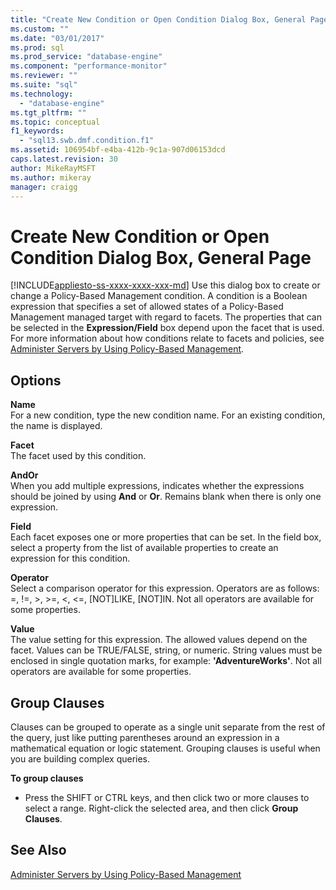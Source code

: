```yaml
---
title: "Create New Condition or Open Condition Dialog Box, General Page | Microsoft Docs"
ms.custom: ""
ms.date: "03/01/2017"
ms.prod: sql
ms.prod_service: "database-engine"
ms.component: "performance-monitor"
ms.reviewer: ""
ms.suite: "sql"
ms.technology: 
  - "database-engine"
ms.tgt_pltfrm: ""
ms.topic: conceptual
f1_keywords: 
  - "sql13.swb.dmf.condition.f1"
ms.assetid: 106954bf-e4ba-412b-9c1a-907d06153dcd
caps.latest.revision: 30
author: MikeRayMSFT
ms.author: mikeray
manager: craigg
---
```

# Create New Condition or Open Condition Dialog Box, General Page
[!INCLUDE[appliesto-ss-xxxx-xxxx-xxx-md](../../includes/appliesto-ss-xxxx-xxxx-xxx-md.md)]
  Use this dialog box to create or change a Policy-Based Management condition. A condition is a Boolean expression that specifies a set of allowed states of a Policy-Based Management managed target with regard to facets. The properties that can be selected in the **Expression/Field** box depend upon the facet that is used. For more information about how conditions relate to facets and policies, see [Administer Servers by Using Policy-Based Management](../../relational-databases/policy-based-management/administer-servers-by-using-policy-based-management.md).  
  
## Options  
 **Name**  
 For a new condition, type the new condition name. For an existing condition, the name is displayed.  
  
 **Facet**  
 The facet used by this condition.  
  
 **AndOr**  
 When you add multiple expressions, indicates whether the expressions should be joined by using **And** or **Or**. Remains blank when there is only one expression.  
  
 **Field**  
 Each facet exposes one or more properties that can be set. In the field box, select a property from the list of available properties to create an expression for this condition.  
  
 **Operator**  
 Select a comparison operator for this expression. Operators are as follows: =, !=, >, >=, <, <=, [NOT]LIKE, [NOT]IN. Not all operators are available for some properties.  
  
 **Value**  
 The value setting for this expression. The allowed values depend on the facet. Values can be TRUE/FALSE, string, or numeric. String values must be enclosed in single quotation marks, for example: **'AdventureWorks'**. Not all operators are available for some properties.  
  
## Group Clauses  
 Clauses can be grouped to operate as a single unit separate from the rest of the query, just like putting parentheses around an expression in a mathematical equation or logic statement. Grouping clauses is useful when you are building complex queries.  
  
 **To group clauses**  
  
-   Press the SHIFT or CTRL keys, and then click two or more clauses to select a range. Right-click the selected area, and then click **Group Clauses**.  
  
## See Also  
 [Administer Servers by Using Policy-Based Management](../../relational-databases/policy-based-management/administer-servers-by-using-policy-based-management.md)  
  
  
